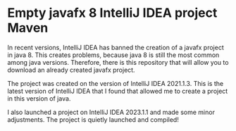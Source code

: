 # Empty javafx 8 IntelliJ IDEA project Maven
In recent versions, IntelliJ IDEA has banned the creation of a javafx project in java 8. This creates problems, because java 8 is still the most common among java versions. Therefore, there is this repository that will allow you to download an already created javafx project.

The project was created on the version of IntelliJ IDEA 2021.1.3.
This is the latest version of IntelliJ IDEA that I found that allowed me to create a project in this version of java.

I also launched a project on IntelliJ IDEA 2023.1.1 and made some minor adjustments. The project is quietly launched and compiled!
